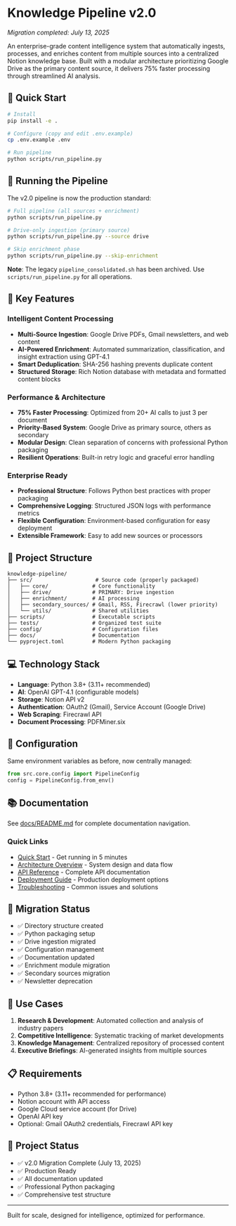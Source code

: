 # Knowledge Pipeline v2.0

*Migration completed: July 13, 2025*

An enterprise-grade content intelligence system that automatically ingests, processes, and enriches content from multiple sources into a centralized Notion knowledge base. Built with a modular architecture prioritizing Google Drive as the primary content source, it delivers 75% faster processing through streamlined AI analysis.

## 🚀 Quick Start

```bash
# Install
pip install -e .

# Configure (copy and edit .env.example)
cp .env.example .env

# Run pipeline
python scripts/run_pipeline.py
```

## 🚀 Running the Pipeline

The v2.0 pipeline is now the production standard:

```bash
# Full pipeline (all sources + enrichment)
python scripts/run_pipeline.py

# Drive-only ingestion (primary source)
python scripts/run_pipeline.py --source drive

# Skip enrichment phase
python scripts/run_pipeline.py --skip-enrichment
```

**Note**: The legacy `pipeline_consolidated.sh` has been archived. Use `scripts/run_pipeline.py` for all operations.

## 🎯 Key Features

### Intelligent Content Processing
- **Multi-Source Ingestion**: Google Drive PDFs, Gmail newsletters, and web content
- **AI-Powered Enrichment**: Automated summarization, classification, and insight extraction using GPT-4.1
- **Smart Deduplication**: SHA-256 hashing prevents duplicate content
- **Structured Storage**: Rich Notion database with metadata and formatted content blocks

### Performance & Architecture  
- **75% Faster Processing**: Optimized from 20+ AI calls to just 3 per document
- **Priority-Based System**: Google Drive as primary source, others as secondary
- **Modular Design**: Clean separation of concerns with professional Python packaging
- **Resilient Operations**: Built-in retry logic and graceful error handling

### Enterprise Ready
- **Professional Structure**: Follows Python best practices with proper packaging
- **Comprehensive Logging**: Structured JSON logs with performance metrics
- **Flexible Configuration**: Environment-based configuration for easy deployment
- **Extensible Framework**: Easy to add new sources or processors

## 📁 Project Structure

```
knowledge-pipeline/
├── src/                    # Source code (properly packaged)
│   ├── core/              # Core functionality  
│   ├── drive/             # PRIMARY: Drive ingestion
│   ├── enrichment/        # AI processing
│   ├── secondary_sources/ # Gmail, RSS, Firecrawl (lower priority)
│   └── utils/             # Shared utilities
├── scripts/               # Executable scripts
├── tests/                 # Organized test suite
├── config/                # Configuration files
├── docs/                  # Documentation
└── pyproject.toml         # Modern Python packaging
```

## 💻 Technology Stack

- **Language**: Python 3.8+ (3.11+ recommended)
- **AI**: OpenAI GPT-4.1 (configurable models)
- **Storage**: Notion API v2
- **Authentication**: OAuth2 (Gmail), Service Account (Google Drive)
- **Web Scraping**: Firecrawl API
- **Document Processing**: PDFMiner.six

## 🔧 Configuration

Same environment variables as before, now centrally managed:

```python
from src.core.config import PipelineConfig
config = PipelineConfig.from_env()
```

## 📚 Documentation

See [docs/README.md](docs/README.md) for complete documentation navigation.

### Quick Links
- [Quick Start](docs/getting-started/quick-start.md) - Get running in 5 minutes
- [Architecture Overview](docs/reference/architecture.md) - System design and data flow
- [API Reference](docs/reference/api.md) - Complete API documentation
- [Deployment Guide](docs/operations/deployment.md) - Production deployment options
- [Troubleshooting](docs/operations/troubleshooting.md) - Common issues and solutions

## 🚦 Migration Status

- ✅ Directory structure created
- ✅ Python packaging setup
- ✅ Drive ingestion migrated
- ✅ Configuration management
- ✅ Documentation updated
- ✅ Enrichment module migration
- ✅ Secondary sources migration
- ✅ Newsletter deprecation

## 🎯 Use Cases

1. **Research & Development**: Automated collection and analysis of industry papers
2. **Competitive Intelligence**: Systematic tracking of market developments
3. **Knowledge Management**: Centralized repository of processed content
4. **Executive Briefings**: AI-generated insights from multiple sources

## 📋 Requirements

- Python 3.8+ (3.11+ recommended for performance)
- Notion account with API access
- Google Cloud service account (for Drive)
- OpenAI API key
- Optional: Gmail OAuth2 credentials, Firecrawl API key

## 🚦 Project Status

- ✅ v2.0 Migration Complete (July 13, 2025)
- ✅ Production Ready
- ✅ All documentation updated
- ✅ Professional Python packaging
- ✅ Comprehensive test structure

---

Built for scale, designed for intelligence, optimized for performance.